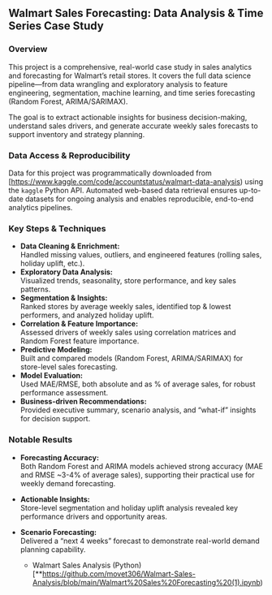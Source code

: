 ## Walmart Sales Forecasting: Data Analysis & Time Series Case Study

### Overview
This project is a comprehensive, real-world case study in sales analytics and forecasting for Walmart’s retail stores.
It covers the full data science pipeline—from data wrangling and exploratory analysis to feature engineering, segmentation, machine learning, and time series forecasting (Random Forest, ARIMA/SARIMAX).

The goal is to extract actionable insights for business decision-making, understand sales drivers, and generate accurate weekly sales forecasts to support inventory and strategy planning.

### Data Access & Reproducibility
Data for this project was programmatically downloaded from [https://www.kaggle.com/code/accountstatus/walmart-data-analysis) using the `kaggle` Python API.
Automated web-based data retrieval ensures up-to-date datasets for ongoing analysis and enables reproducible, end-to-end analytics pipelines.

### Key Steps & Techniques
- **Data Cleaning & Enrichment:**  
    Handled missing values, outliers, and engineered features (rolling sales, holiday uplift, etc.).
- **Exploratory Data Analysis:**  
    Visualized trends, seasonality, store performance, and key sales patterns.
- **Segmentation & Insights:**  
    Ranked stores by average weekly sales, identified top & lowest performers, and analyzed holiday uplift.
- **Correlation & Feature Importance:**  
    Assessed drivers of weekly sales using correlation matrices and Random Forest feature importance.
- **Predictive Modeling:**  
    Built and compared models (Random Forest, ARIMA/SARIMAX) for store-level sales forecasting.
- **Model Evaluation:**  
    Used MAE/RMSE, both absolute and as % of average sales, for robust performance assessment.
- **Business-driven Recommendations:**  
    Provided executive summary, scenario analysis, and “what-if” insights for decision support.

### Notable Results
- **Forecasting Accuracy:**  
    Both Random Forest and ARIMA models achieved strong accuracy (MAE and RMSE ~3-4% of average sales), supporting their practical use for weekly demand forecasting.
- **Actionable Insights:**  
    Store-level segmentation and holiday uplift analysis revealed key performance drivers and opportunity areas.
- **Scenario Forecasting:**  
    Delivered a “next 4 weeks” forecast to demonstrate real-world demand planning capability.

  - Walmart Sales Analysis (Python) [**https://github.com/movet306/Walmart-Sales-Analysis/blob/main/Walmart%20Sales%20Forecasting%20(1).ipynb)
